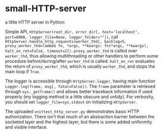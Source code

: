 # small-HTTP-server
a little HTTP server in Python

Simple API, `HttpServer(root_dir, error_dir[, host='localhost', port=8080, logger_file=None, logger_folder=""])`, call `HttpServer.handle_http_requests(worker_thd[, backlog=5, proxy_worker_thd=lambda fn, *args, **kwargs: fn(*args, **kwargs), halt_on_ret=False, timeout=2])`. `proxy_worker_thd` is called over `worker_thd`, thus allowing multithreading or other handlers to perform some procedure before/during/after `worker_thd` is called. `halt_on_ret` evaluates the return of `proxy_worker_thd`, which is usually `worker_thd`, and stops the main loop if `True`.

The logger is accessible through `HttpServer.logger`, having main function `Logger.log(frame, msg[, fatal=False])`. The `frame` parameter is retrieved through `sys._getframe()` and allows better traceback information if used properly (my logging method is a little obscure and untidy). For verbosity, you should set `logger_file=sys.stdout` on initializing `HttpServer`.

The uploaded `unittest_http_server.py` demonstrates basic HTTP authorization. There isn't that much of an abstraction barrier between the socketed layer and the highest layer, but there is some added uniformity and visible interface.

